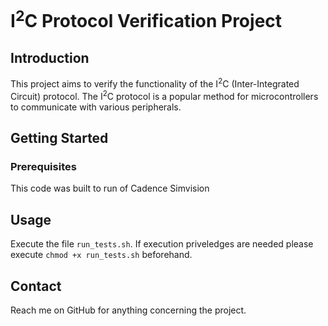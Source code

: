 # I<sup>2</sup>C Protocol Verification Project

## Introduction

This project aims to verify the functionality of the I<sup>2</sup>C (Inter-Integrated Circuit) protocol. The I<sup>2</sup>C protocol is a popular method for microcontrollers to communicate with various peripherals.

## Getting Started

### Prerequisites

This code was built to run of Cadence Simvision

## Usage

Execute the file `run_tests.sh`. If execution priveledges are needed please execute `chmod +x run_tests.sh` beforehand.

<!--
## Testing

Describe how to run the automated tests for this project.

## Contributing

If you allow others to contribute to this project, provide instructions on how they can do so.

## License

Include information about the license under which this project is distributed.-->

## Contact

Reach me on GitHub for anything concerning the project.
